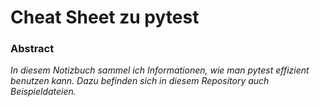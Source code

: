 Cheat Sheet zu pytest
=====================

### Abstract
_In diesem Notizbuch sammel ich Informationen, wie man pytest effizient benutzen kann. Dazu befinden sich in diesem Repository auch Beispieldateien._
